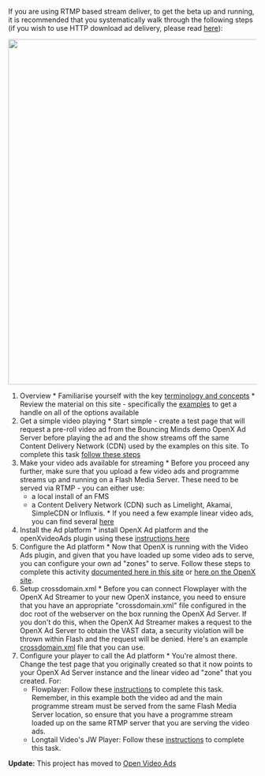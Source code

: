 If you are using RTMP based stream deliver, to get the beta up and running, it is recommended that you systematically walk through the following steps (if you wish to use HTTP download ad delivery, please read [here](GettingStartedHTTPDownload.md)):

<img src='http://static.bouncingminds.com/images/openx-iab-vast/VideoAdsBlockDetail5.png' border='0' width='700' />

  1. Overview
    * Familiarise yourself with the key [terminology and concepts](KeyTerminology.md)
    * Review the material on this site - specifically the [examples](FlowplayerRTMPExamples.md) to get a handle on all of the options available
  1. Get a simple video playing
    * Start simple - create a test page that will request a pre-roll video ad from the Bouncing Minds demo OpenX Ad Server before playing the ad and the show streams off the same Content Delivery Network (CDN) used by the examples on this site. To complete this task [follow these steps](Step1CreatePage.md)
  1. Make your video ads available for streaming
    * Before you proceed any further, make sure that you upload a few video ads and programme streams up and running on a Flash Media Server. These need to be served via RTMP - you can either use:
      * a local install of an FMS
      * a Content Delivery Network (CDN) such as Limelight, Akamai, SimpleCDN or Influxis.
    * If you need a few example linear video ads, you can find several [here](TestAds.md)
  1. Install the Ad platform
    * install OpenX Ad platform and the openXvideoAds plugin using these  [instructions here](http://code.google.com/p/openx-iab-vast/wiki/InstallingOpenXServerVideoPlugin)
  1. Configure the Ad platform
    * Now that OpenX is running with the Video Ads plugin, and given that you have loaded up some video ads to serve, you can configure your own ad "zones" to serve.  Follow these steps to complete this activity [documented here in this site](SettingUpYourFirstOpenXCampaign.md) or [here on the OpenX site](https://developer.openx.org/wiki/display/DOCS/OpenX+Video+Plugin+Beta+--+Documentation).
  1. Setup crossdomain.xml
    * Before you can connect Flowplayer with the OpenX Ad Streamer to your new OpenX instance, you need to ensure that you have an appropriate "crossdomain.xml" file configured in the doc root of the webserver on the box running the OpenX Ad Server. If you don't do this, when the OpenX Ad Streamer makes a request to the OpenX Ad Server to obtain the VAST data, a security violation will be thrown within Flash and the request will be denied. Here's an example [crossdomain.xml](ExampleCrossdomainXML.md) file that you can use.
  1. Configure your player to call the Ad platform
    * You're almost there. Change the test page that you originally created so that it now points to your OpenX Ad Server instance and the linear video ad "zone" that you created. For:
      * Flowplayer: Follow these [instructions](Step2ChangeTestPage.md) to complete this task. Remember, in this example both the video ad and the main programme stream must be served from the same Flash Media Server location, so ensure that you have a programme stream loaded up on the same RTMP server that you are serving the video ads.
      * Longtail Video's JW Player: Follow these [instructions](JWPlayerRTMPStep2ChangeTestPage.md) to complete this task.

**Update:** This project has moved to [Open Video Ads](http://code.google.com/p/open-video-ads)